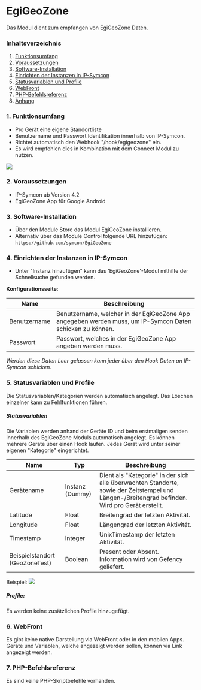 # EgiGeoZone
Das Modul dient zum empfangen von EgiGeoZone Daten.

### Inhaltsverzeichnis

1. [Funktionsumfang](#1-funktionsumfang)
2. [Voraussetzungen](#2-voraussetzungen)
3. [Software-Installation](#3-software-installation)
4. [Einrichten der Instanzen in IP-Symcon](#4-einrichten-der-instanzen-in-ip-symcon)
5. [Statusvariablen und Profile](#5-statusvariablen-und-profile)
6. [WebFront](#6-webfront)
7. [PHP-Befehlsreferenz](#7-php-befehlsreferenz)
8. [Anhang](#8-anhang)


### 1. Funktionsumfang

* Pro Gerät eine eigene Standortliste
* Benutzername und Passwort Identifikation innerhalb von IP-Symcon.
* Richtet automatisch den Webhook "/hook/egigeozone" ein.
 * Es wird empfohlen dies in Kombination mit dem Connect Modul zu nutzen.

![](EgiGeoZone-InAppConfig.png)

### 2. Voraussetzungen

- IP-Symcon ab Version 4.2
- EgiGeoZone App für Google Android

### 3. Software-Installation

* Über den Module Store das Modul EgiGeoZone installieren.
* Alternativ über das Module Control folgende URL hinzufügen:
`https://github.com/symcon/EgiGeoZone`

### 4. Einrichten der Instanzen in IP-Symcon

- Unter "Instanz hinzufügen" kann das 'EgiGeoZone'-Modul mithilfe der Schnellsuche gefunden werden.

__Konfigurationsseite__:

Name         | Beschreibung
------------ | ---------------------------------
Benutzername | Benutzername, welcher in der EgiGeoZone App angegeben werden muss, um IP-Symcon Daten schicken zu können.
Passwort     | Passwort, welches in der EgiGeoZone App angeben werden muss.

_Werden diese Daten Leer gelassen kann jeder über den Hook Daten an IP-Symcon schicken._

### 5. Statusvariablen und Profile

Die Statusvariablen/Kategorien werden automatisch angelegt. Das Löschen einzelner kann zu Fehlfunktionen führen.

##### Statusvariablen
Die Variablen werden anhand der Geräte ID und beim erstmaligen senden innerhalb des EgiGeoZone Moduls automatisch angelegt. Es können mehrere Geräte über einen Hook laufen. Jedes Gerät wird unter seiner eigenen "Kategorie" eingerichtet.

Name                           | Typ             | Beschreibung
------------------------------ | --------------- | ----------------
Gerätename                     | Instanz (Dummy) | Dient als "Kategorie" in der sich alle überwachten Standorte, sowie der Zeitstempel und Längen-/Breitengrad befinden. Wird pro Gerät erstellt.
Latitude                       | Float           | Breitengrad der letzten Aktivität.
Longitude                      | Float           | Längengrad der letzten Aktivität.
Timestamp                      | Integer         | UnixTimestamp der letzten Aktivität.
Beispielstandort (GeoZoneTest) | Boolean         | Present oder Absent. Information wird von Gefency geliefert.

Beispiel:
![](EgiGeoZone-Variablen.png)

##### Profile:

Es werden keine zusätzlichen Profile hinzugefügt.

### 6. WebFront

Es gibt keine native Darstellung via WebFront oder in den mobilen Apps.
Geräte und Variablen, welche angezeigt werden sollen, können via Link angezeigt werden.

### 7. PHP-Befehlsreferenz

Es sind keine PHP-Skriptbefehle vorhanden.
